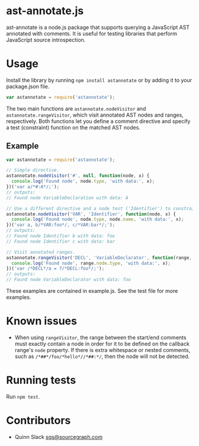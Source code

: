 ast-annotate.js
===============

ast-annotate is a node.js package that supports querying a JavaScript AST annotated with comments.
It is useful for testing libraries that perform JavaScript source introspection.


Usage
=====

Install the library by running `npm install astannotate` or by adding it to
your package.json file.

```javascript
var astannotate = require('astannotate');
```

The two main functions are `astannotate.nodeVisitor` and
`astannotate.rangeVisitor`, which visit annotated AST nodes and ranges,
respectively. Both functions let you define a comment directive and specify a
test (constraint) function on the matched AST nodes.


Example
-------

```javascript
var astannotate = require('astannotate');

// Simple directive.
astannotate.nodeVisitor('#', null, function(node, x) {
  console.log('Found node', node.type, 'with data:', x);
})('var a/*#:A*/;');
// outputs:
// Found node VariableDeclaration with data: A

// Use a different directive and a node test ('Identifier') to constrain the matched nodes.
astannotate.nodeVisitor('VAR', 'Identifier', function(node, x) {
  console.log('Found node', node.type, node.name, 'with data:', x);
})('var a, b/*VAR:foo*/, c/*VAR:bar*/;');
// outputs:
// Found node Identifier b with data: foo
// Found node Identifier c with data: bar

// Visit annotated ranges.
astannotate.rangeVisitor('DECL', 'VariableDeclarator', function(range, x) {
  console.log('Found node', range.node.type, 'with data:', x);
})('var /*DECL*/a = 7/*DECL:foo*/;');
// outputs:
// Found node VariableDeclarator with data: foo
```

These examples are contained in example.js. See the test file for more
examples.


Known issues
=====

* When using `rangeVisitor`, the range between the start/end comments must
  exactly contain a node in order for it to be defined on the callback range's
  `node` property. If there is extra whitespace or nested comments, such as
  `/*##*/foo/*hello*//*##:*/`, then the node will not be detected.


Running tests
=============

Run `npm test`.


Contributors
============

* Quinn Slack <sqs@sourcegraph.com>
